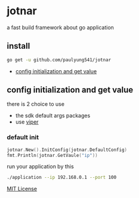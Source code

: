 # jotnar
a fast build framework about go application 

## install
```sh
go get -u github.com/paulyung541/jotnar
```

* [config initialization and get value]()

## config initialization and get value
there is 2 choice to use<br>
* the sdk default args packages
* use [viper](https://github.com/spf13/viper)

### default init
```go
jotnar.New().InitConfig(jotnar.DefaultConfig)
fmt.Println(jotnar.GetVaule("ip"))
```
run your application by this
```sh
./application --ip 192.168.0.1 --port 100
```

[MIT License]()